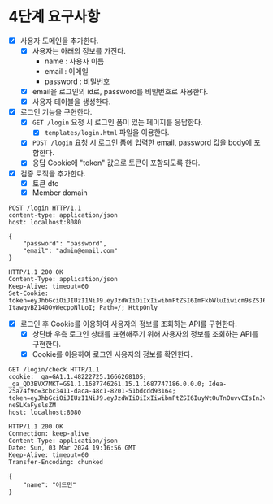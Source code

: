 # 4단계 요구사항

- [x] 사용자 도메인을 추가한다.
    - [x] 사용자는 아래의 정보를 가진다.
        - name : 사용자 이름
        - email : 이메일
        - password : 비밀번호
    - [x] email을 로그인의 id로, password를 비밀번호로 사용한다.
    - [x] 사용자 테이블을 생성한다.
- [x] 로그인 기능을 구현한다.
    - [x] `GET /login` 요청 시 로그인 폼이 있는 페이지를 응답한다.
        - [x] `templates/login.html` 파일을 이용한다.
    - [x] `POST /login` 요청 시 로그인 폼에 입력한 email, password 값을 body에 포함한다.
    - [x] 응답 Cookie에 "token" 값으로 토큰이 포함되도록 한다.
- [x] 검증 로직을 추가한다.
    - [x] 토큰 dto
    - [x] Member domain

```
POST /login HTTP/1.1
content-type: application/json
host: localhost:8080

{
    "password": "password",
    "email": "admin@email.com"
}

HTTP/1.1 200 OK
Content-Type: application/json
Keep-Alive: timeout=60
Set-Cookie: token=eyJhbGciOiJIUzI1NiJ9.eyJzdWIiOiIxIiwibmFtZSI6ImFkbWluIiwicm9sZSI6IkFETUlOIn0.cwnHsltFeEtOzMHs2Q5-ItawgvBZ140OyWecppNlLoI; Path=/; HttpOnly
```

- [x] 로그인 후 Cookie를 이용하여 사용자의 정보를 조회하는 API를 구현한다.
    - [x] 상단바 우측 로그인 상태를 표현해주기 위해 사용자의 정보를 조회하는 API를 구현한다.
    - [x] Cookie를 이용하여 로그인 사용자의 정보를 확인한다.

``` 
GET /login/check HTTP/1.1
cookie: _ga=GA1.1.48222725.1666268105; _ga_QD3BVX7MKT=GS1.1.1687746261.15.1.1687747186.0.0.0; Idea-25a74f9c=3cbc3411-daca-48c1-8201-51bdcdd93164; token=eyJhbGciOiJIUzI1NiJ9.eyJzdWIiOiIxIiwibmFtZSI6IuyWtOuTnOuvvCIsInJvbGUiOiJBRE1JTiJ9.vcK93ONRQYPFCxT5KleSM6b7cl1FE-neSLKaFyslsZM
host: localhost:8080

HTTP/1.1 200 OK
Connection: keep-alive
Content-Type: application/json
Date: Sun, 03 Mar 2024 19:16:56 GMT
Keep-Alive: timeout=60
Transfer-Encoding: chunked

{
    "name": "어드민"
}
```
